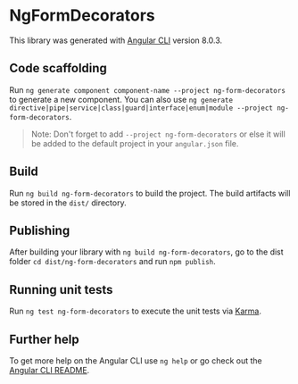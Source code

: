 # NgFormDecorators

This library was generated with [Angular CLI](https://github.com/angular/angular-cli) version 8.0.3.

## Code scaffolding

Run `ng generate component component-name --project ng-form-decorators` to generate a new component. You can also use `ng generate directive|pipe|service|class|guard|interface|enum|module --project ng-form-decorators`.
> Note: Don't forget to add `--project ng-form-decorators` or else it will be added to the default project in your `angular.json` file. 

## Build

Run `ng build ng-form-decorators` to build the project. The build artifacts will be stored in the `dist/` directory.

## Publishing

After building your library with `ng build ng-form-decorators`, go to the dist folder `cd dist/ng-form-decorators` and run `npm publish`.

## Running unit tests

Run `ng test ng-form-decorators` to execute the unit tests via [Karma](https://karma-runner.github.io).

## Further help

To get more help on the Angular CLI use `ng help` or go check out the [Angular CLI README](https://github.com/angular/angular-cli/blob/master/README.md).
